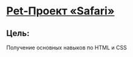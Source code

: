 # [Pet-Проект «Safari»](https://takeyourenergy.github.io/safari/)

## Цель:
Получение основных навыков по HTML и CSS
